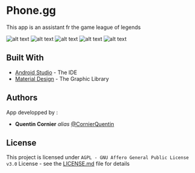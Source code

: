 # Phone.gg

This app is an assistant fr the game league of legends

![alt text](https://github.com/CornierQuentin/Phone.gg/blob/main/ScreenShot/home.png "Image montrant la page d'accueil de l'application")
![alt text](https://github.com/CornierQuentin/Phone.gg/blob/main/ScreenShot/SummonerInfo.png "Image montrant la page avec les informations sur lee joueur")
![alt text](https://github.com/CornierQuentin/Phone.gg/blob/main/ScreenShot/History.png "Image montrant la page d'historique des parties")
![alt text](https://github.com/CornierQuentin/Phone.gg/blob/main/ScreenShot/DrawerMenu.png "Image montrant le menu de naviguation de l'application")
![alt text](https://github.com/CornierQuentin/Phone.gg/blob/main/ScreenShot/Matche.png "Image montrant la page des matches")

## Built With

* [Android Studio](https://developer.android.com/studio) - The IDE
* [Material Design](https://material.io/) - The Graphic Library 

## Authors

App developped by :

* **Quentin Cornier** _alias_ [@CornierQuentin](https://github.com/CornierQuentin/)

## License

This project is licensed under ``AGPL - GNU Affero General Public License v3.0`` License - see the [LICENSE.md](LICENSE.md) file for details
